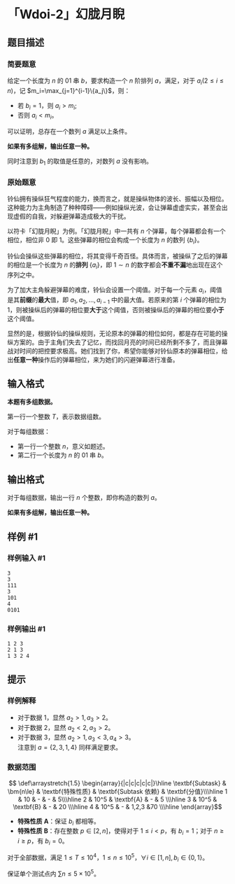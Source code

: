 # 「Wdoi-2」幻胧月睨

## 题目描述

### 简要题意

给定一个长度为 $n$ 的 01 串 $b$，要求构造一个 $n$ 阶排列 $a$，满足，对于 $a_i(2\le i\le n)$，记 $m_i=\max_{j=1}^{i-1}\{a_j\}$，则：
  - 若 $b_i=1$，则 $a_i>m_i$;
  - 否则 $a_i<m_i$。

可以证明，总存在一个数列 $a$ 满足以上条件。

**如果有多组解，输出任意一种。**

同时注意到 $b_1$ 的取值是任意的，对数列 $a$ 没有影响。

### 原始题意

铃仙拥有操纵狂气程度的能力，换而言之，就是操纵物体的波长、振幅以及相位。这种能力为主角制造了种种障碍——例如操纵光波，会让弹幕虚虚实实，甚至会出现虚假的自我，对躲避弹幕造成极大的干扰。

以符卡「幻胧月睨」为例。「幻胧月睨」中一共有 $n$ 个弹幕，每个弹幕都会有一个相位，相位非 $0$ 即 $1$。这些弹幕的相位会构成一个长度为 $n$ 的数列 $\{b_i\}$。

铃仙会操纵这些弹幕的相位，将其变得千奇百怪。具体而言，被操纵了之后的弹幕的相位是一个长度为 $n$ 的**排列** $\{a_i\}$，即 $1 \sim n$ 的数字都会**不重不漏**地出现在这个序列之中。

为了加大主角躲避弹幕的难度，铃仙会设置一个阈值。对于每一个元素 $a_i$，阈值是其**前缀**的**最大**值，即 $a_1,a_2,\dots,a_{i-1}$ 中的最大值。若原来的第 $i$ 个弹幕的相位为 $1$，则被操纵后的弹幕的相位要**大于**这个阈值，否则被操纵后的弹幕的相位要**小于**这个阈值。

显然的是，根据铃仙的操纵规则，无论原本的弹幕的相位如何，都是存在可能的操纵方案的。由于主角们失去了记忆，而找回月亮的时间已经所剩不多了，而且弹幕战对时间的把控要求极高。她们找到了你，希望你能够对铃仙原本的弹幕相位，给出**任意一种**操作后的弹幕相位，来为她们的闪避弹幕进行准备。

## 输入格式

**本题有多组数据。**

第一行一个整数 $T$，表示数据组数。

对于每组数据：

- 第一行一个整数 $n$，意义如题述。
- 第二行一个长度为 $n$ 的 01 串 $b$。

## 输出格式

对于每组数据，输出一行 $n$ 个整数，即你构造的数列 $a$。

**如果有多组解，输出任意一种。**

## 样例 #1

### 样例输入 #1
```
3
3
111
3
101
4
0101
```

### 样例输出 #1

```
1 2 3
2 1 3
1 3 2 4
```

## 提示

### 样例解释

- 对于数据 $1$，显然 $a_2>1,a_3>2$。
- 对于数据 $2$，显然 $a_2<2,a_3>2$。
- 对于数据 $3$，显然 $a_2>1,a_3<3,a_4>3$。\
  注意到 $a=\{2,3,1,4\}$ 同样满足要求。

### 数据范围

$$
\def\arraystretch{1.5}
\begin{array}{|c|c|c|c|c|}\hline
\textbf{Subtask} & \bm{n\le} & \textbf{特殊性质} & \textbf{Subtask 依赖} & \textbf{分值}\\\hline
1 & 10 & - & - & 5\\\hline
2 & 10^5 & \textbf{A} & - & 5 \\\hline
3 & 10^5 & \textbf{B} & - & 20 \\\hline
4 & 10^5 & - & 1,2,3 &70 \\\hline
\end{array}$$

- **特殊性质** $\textbf{A}$：保证 $b_i$ 都相等。
- **特殊性质** $\textbf{B}$：存在整数 $p\in[2,n]$，使得对于 $1\le i<p$，有 $b_i=1$；对于 $n\ge i\ge p$，有 $b_i=0$。

对于全部数据，满足 $1\le T\le 10^4$，$1\le n\le 10^5$，$\forall i\in[1,n],b_i\in\{0,1\}$。

保证单个测试点内 $\sum n\le 5\times 10^5$。
